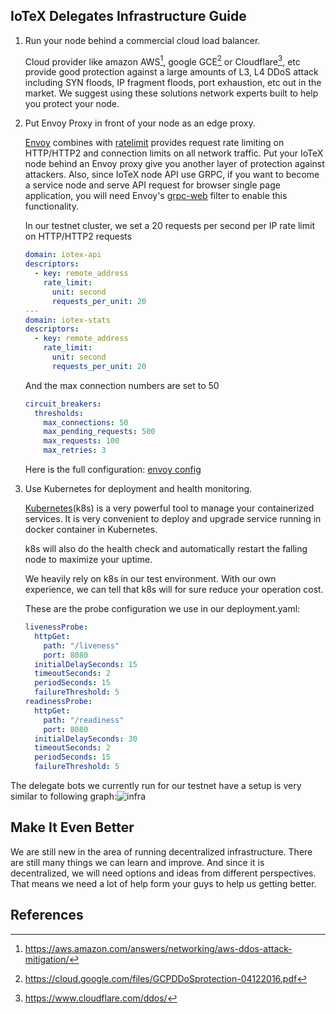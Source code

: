 ## IoTeX Delegates Infrastructure Guide

1. Run your node behind a commercial cloud load balancer.

   Cloud provider like amazon AWS[^1], google GCE[^2] or Cloudflare[^3], etc provide good protection against a large amounts of L3, L4 DDoS attack including SYN floods, IP fragment floods, port exhaustion, etc out in the market. We suggest using these solutions network experts built to help you protect your node.

2. Put Envoy Proxy in front of your node as an edge proxy.

   [Envoy](https://www.envoyproxy.io/) combines with [ratelimit](https://github.com/lyft/ratelimit) provides request rate limiting on HTTP/HTTP2 and connection limits on all network traffic. Put your IoTeX node behind an Envoy proxy give you another layer of protection against attackers. Also, since IoTeX node API use GRPC, if you want to become a service node and serve API request for browser single page application, you will need Envoy's [grpc-web](https://github.com/grpc/grpc-web) filter to enable this functionality.

   In our testnet cluster, we set a 20 requests per second per IP rate limit on HTTP/HTTP2 requests 

   ```yaml
   domain: iotex-api
   descriptors:
     - key: remote_address
       rate_limit:
         unit: second
         requests_per_unit: 20
   ---
   domain: iotex-stats
   descriptors:
     - key: remote_address
       rate_limit:
         unit: second
         requests_per_unit: 20
   ```

   And the max connection numbers are set to 50

   ```yaml
   circuit_breakers:
     thresholds:
       max_connections: 50
       max_pending_requests: 500
       max_requests: 100
       max_retries: 3
   ```

   

   Here is the full configuration: [envoy config](https://gist.github.com/yutongp/c61292bf5c9c6e3058df96989365cb0c)

3. Use Kubernetes for deployment and health monitoring.

   [Kubernetes](https://kubernetes.io)(k8s) is a very powerful tool to manage your containerized services.  It is very convenient to deploy and upgrade service running in docker container in Kubernetes. 

   k8s will also do the health check and automatically restart the falling node to maximize your uptime.

   We heavily rely on k8s in our test environment. With our own experience, we can tell that k8s will for sure reduce your operation cost.

   These are the probe configuration we use in our deployment.yaml:

   ```yaml
   livenessProbe:
     httpGet:
       path: "/liveness"
       port: 8080
     initialDelaySeconds: 15
     timeoutSeconds: 2
     periodSeconds: 15
     failureThreshold: 5
   readinessProbe:
     httpGet:
       path: "/readiness"
       port: 8080
     initialDelaySeconds: 30
     timeoutSeconds: 2
     periodSeconds: 15
     failureThreshold: 5
   ```

The delegate bots we currently run for our testnet have a setup is very similar to following graph:![infra](https://github.com/iotexproject/iotex-testnet/blob/master/infra.png?raw=true)

## Make It Even Better
We are still new in the area of running decentralized infrastructure. There are still many things we can learn and improve. And since it is decentralized, we will need options and ideas from different perspectives. That means we need a lot of help form your guys to help us getting better.


## References
[^1]: https://aws.amazon.com/answers/networking/aws-ddos-attack-mitigation/
[^2]: https://cloud.google.com/files/GCPDDoSprotection-04122016.pdf
[^3]: https://www.cloudflare.com/ddos/
